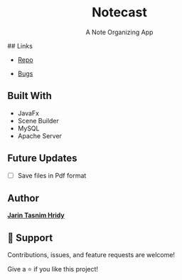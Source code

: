 <h1 align="center">Notecast</h1>

<p align="center">A Note Organizing App</p>
## Links

- [Repo](https://github.com/Team-Jotter/Notecast-dev "Notecast Repo")

- [Bugs](https://github.com/Team-Jotter/Notecast-dev/issues "Issues Page")


## Built With

- JavaFx
- Scene Builder
- MySQL
- Apache Server

## Future Updates

- [ ] Save files in Pdf format

## Author

[**Jarin Tasnim Hridy**](https://github.com/Jarin721 "Jarin Tasnim Hridy")<br>

## 🤝 Support

Contributions, issues, and feature requests are welcome!

Give a ⭐️ if you like this project!
